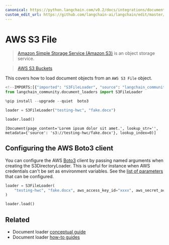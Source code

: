 ```yaml
---
canonical: https://python.langchain.com/v0.2/docs/integrations/document_loaders/aws_s3_file/
custom_edit_url: https://github.com/langchain-ai/langchain/edit/master/docs/docs/integrations/document_loaders/aws_s3_file.ipynb
---
```


# AWS S3 File

> [Amazon Simple Storage Service (Amazon S3)](https://docs.aws.amazon.com/AmazonS3/latest/userguide/using-folders.html) is an object storage service.

> [AWS S3 Buckets](https://docs.aws.amazon.com/AmazonS3/latest/userguide/UsingBucket.html)

This covers how to load document objects from an `AWS S3 File` object.

```python
<!--IMPORTS:[{"imported": "S3FileLoader", "source": "langchain_community.document_loaders", "docs": "https://api.python.langchain.com/en/latest/document_loaders/langchain_community.document_loaders.s3_file.S3FileLoader.html", "title": "AWS S3 File"}]-->
from langchain_community.document_loaders import S3FileLoader
```

```python
%pip install --upgrade --quiet  boto3
```

```python
loader = S3FileLoader("testing-hwc", "fake.docx")
```

```python
loader.load()
```

```output
[Document(page_content='Lorem ipsum dolor sit amet.', lookup_str='', metadata={'source': 's3://testing-hwc/fake.docx'}, lookup_index=0)]
```

## Configuring the AWS Boto3 client
You can configure the AWS [Boto3](https://boto3.amazonaws.com/v1/documentation/api/latest/index.html) client by passing
named arguments when creating the S3DirectoryLoader.
This is useful for instance when AWS credentials can't be set as environment variables.
See the [list of parameters](https://boto3.amazonaws.com/v1/documentation/api/latest/reference/core/session.html#boto3.session.Session) that can be configured.

```python
loader = S3FileLoader(
    "testing-hwc", "fake.docx", aws_access_key_id="xxxx", aws_secret_access_key="yyyy"
)
```

```python
loader.load()
```

## Related

- Document loader [conceptual guide](/docs/concepts/#document-loaders)
- Document loader [how-to guides](/docs/how_to/#document-loaders)